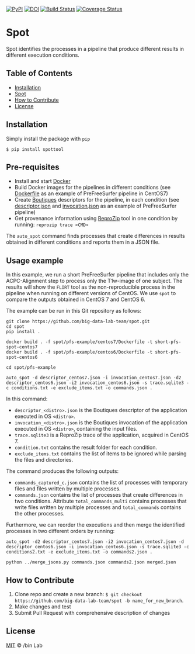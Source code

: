 [![PyPI](https://img.shields.io/pypi/v/spottool)](https://pypi.python.org/pypi/spottool)
[![DOI](https://zenodo.org/badge/212620019.svg)](https://zenodo.org/badge/latestdoi/212620019)
[![Build Status](https://travis-ci.org/ali4006/spot.svg?branch=develop)](https://travis-ci.org/big-data-lab-team/spot)
[![Coverage Status](https://coveralls.io/repos/github/big-data-lab-team/spot/badge.svg?branch=develop)](https://coveralls.io/github/big-data-lab-team/spot?branch=develop)

# Spot

Spot identifies the processes in a pipeline that produce different results in different
execution conditions.

<!-- TABLE OF CONTENTS -->
## Table of Contents

* [Installation](#installation)
* [Spot](#spot)
* [How to Contribute](#how-to-contribute)
* [License](#license)


## Installation

Simply install the package with `pip`

    $ pip install spottool

## Pre-requisites

* Install and start [Docker](http://www.docker.com)
* Build Docker images for the pipelines in different conditions (see [Dockerfile](spot/pfs-example/centos7/Dockerfile) as an example of PreFreeSurfer pipeline in CentOS7)
* Create [Boutiques](https://boutiques.github.io) descriptors for the pipeline, in each condition (see [descriptor.json](spot/pfs-example/descriptor_centos7.json) and [invocation.json](spot/pfs-example/invocation_centos7.json) as an example of PreFreeSurfer pipeline)
* Get provenance information using [ReproZip](http://docs.reprozip.org/en/1.0.x/packing.html) tool in one condition
by running: ```reprozip trace <CMD>```

The `auto_spot` command finds processes that create differences in results obtained in different conditions and reports them in a JSON file.

## Usage example

In this example, we run a short PreFreeSurfer pipeline that includes only the ACPC-Alignment step 
to process only the T1w-image of one subject. The results will show the `FLIRT` tool as the non-reproducible process in the pipeline when running on different versions of CentOS. We use `spot` to compare the outputs obtained in CentOS 7 and CentOS 6.

The example can be run in this Git repository as follows:
```
git clone https://github.com/big-data-lab-team/spot.git
cd spot
pip install .

docker build . -f spot/pfs-example/centos7/Dockerfile -t short-pfs-spot-centos7
docker build . -f spot/pfs-example/centos6/Dockerfile -t short-pfs-spot-centos6

cd spot/pfs-example 

auto_spot -d descriptor_centos7.json -i invocation_centos7.json -d2 descriptor_centos6.json -i2 invocation_centos6.json -s trace.sqlite3 -c conditions.txt -e exclude_items.txt -o commands.json .
```

In this command:
* `descriptor_<distro>.json` is the Boutiques descriptor of the application executed in OS `<distro>`.
* `invocation_<distro>.json` is the Boutiques invocation of the application executed in OS `<distro>`, containing the input files.
* `trace.sqlite3` is a ReproZip trace of the application, acquired in CentOS 7.
* `condition.txt` contains the result folder for each condition.
* `exclude_items.txt` contains the list of items to be ignored while parsing the files and directories.

The command produces the following outputs:
*  `commands_captured_c.json` contains the list of processes with temporary files and files written by multiple processes. 
*  `commands.json` contains the list of processes that create differences in two conditions. Attribute `total_commands_multi` contains processes that write files written by multiple processes and `total_commands` contains the other processes.

Furthermore, we can reorder the executions and then merge the identified processes in two different orders by running:
```
auto_spot -d2 descriptor_centos7.json -i2 invocation_centos7.json -d descriptor_centos6.json -i invocation_centos6.json -s trace.sqlite3 -c conditions2.txt -e exclude_items.txt -o commands2.json .

python ../merge_jsons.py commands.json commands2.json merged.json
```

## How to Contribute

1. Clone repo and create a new branch: `$ git checkout https://github.com/big-data-lab-team/spot -b name_for_new_branch`.
2. Make changes and test
3. Submit Pull Request with comprehensive description of changes


## License

[MIT](LICENSE) © /bin Lab
